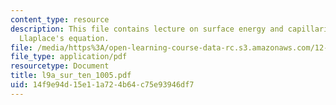 ```yaml
---
content_type: resource
description: This file contains lecture on surface energy and capillarity forces and
  Llaplace's equation.
file: /media/https%3A/open-learning-course-data-rc.s3.amazonaws.com/12-524-mechanical-properties-of-rocks-fall-2005/14f9e94d15e11a724b64c75e93946df7_l9a_sur_ten_1005.pdf
file_type: application/pdf
resourcetype: Document
title: l9a_sur_ten_1005.pdf
uid: 14f9e94d-15e1-1a72-4b64-c75e93946df7
---
```

